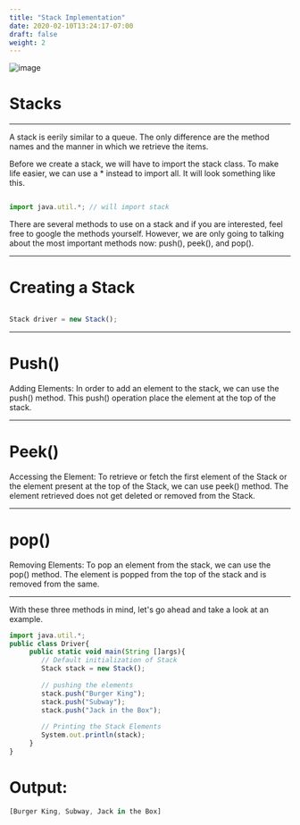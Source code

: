 ```yaml
---
title: "Stack Implementation"
date: 2020-02-10T13:24:17-07:00
draft: false
weight: 2
--- 
```

<link rel="stylesheet" href="../../style.css">

![image](../../img/stackExample.png)

<h1>Stacks</h1>

<hr>

A stack is eerily similar to a queue. The only difference are the method names and the manner in which we retrieve the items.

Before we create a stack, we will have to import the stack class. To make life easier, we can use a * instead to import all. It will look something like this.

```js javascript

import java.util.*; // will import stack

```
There are several methods to use on a stack and if you are interested, feel free to google the methods yourself. However, we are only going to talking about the most important methods now: push(), peek(), and pop().

<hr>

<h1>Creating a Stack</h1>
    
```js javascript

Stack driver = new Stack();

```

<hr>

<h1>Push()</h1>

Adding Elements: In order to add an element to the stack, we can use the push() method. This push() operation place the element at the top of the stack.

<hr>

<h1>Peek()</h1>

Accessing the Element: To retrieve or fetch the first element of the Stack or the element present at the top of the Stack, we can use peek() method. The element retrieved does not get deleted or removed from the Stack.

<hr>

<h1>pop()</h1>

Removing Elements: To pop an element from the stack, we can use the pop() method. The element is popped from the top of the stack and is removed from the same.

<hr>

With these three methods in mind, let's go ahead and take a look at an example.

```js javascript
import java.util.*;
public class Driver{
     public static void main(String []args){
        // Default initialization of Stack 
        Stack stack = new Stack(); 
  
        // pushing the elements 
        stack.push("Burger King"); 
        stack.push("Subway"); 
        stack.push("Jack in the Box"); 
  
        // Printing the Stack Elements 
        System.out.println(stack); 
     }
}
```
<h1>Output:</h1>

```js javascript
[Burger King, Subway, Jack in the Box]
```

